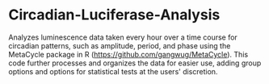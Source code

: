 # Circadian-Luciferase-Analysis
Analyzes luminescence data taken every hour over a time course for circadian patterns, such as amplitude, period, and phase using the MetaCycle package in R (https://github.com/gangwug/MetaCycle). This code further processes and organizes the data for easier use, adding group options and options for statistical tests at the users' discretion. 
